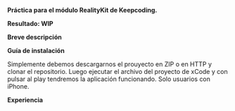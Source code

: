 **Práctica para el módulo RealityKit de Keepcoding.**



**Resultado: WIP**



**Breve descripción**



**Guía de instalación**

Simplemente debemos descargarnos el prouyecto en ZIP o en HTTP y clonar el repositorio. Luego ejecutar el archivo del proyecto de xCode y con pulsar al play tendremos la aplicación funcionando. Solo usuarios con iPhone.

**Experiencia**


